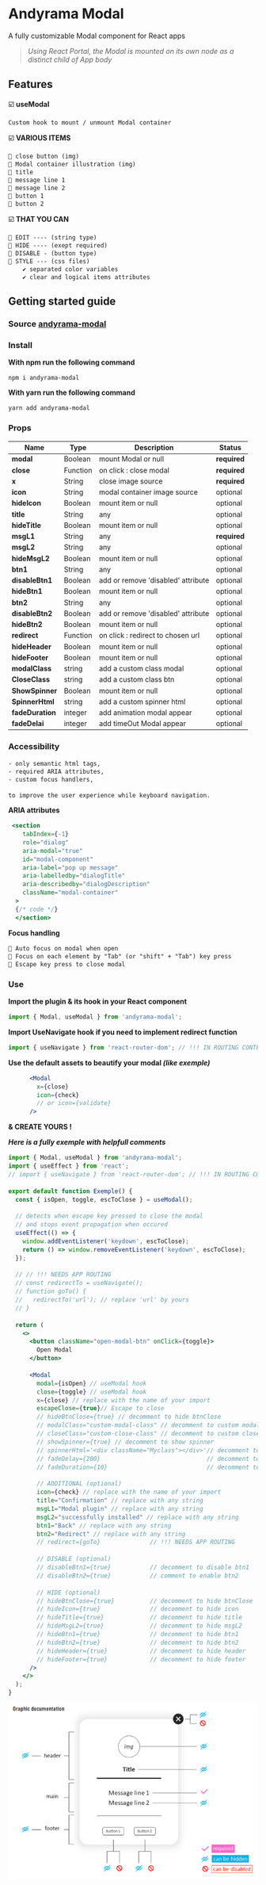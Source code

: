 # Andyrama Modal

A fully customizable Modal component for React apps

> _Using React Portal, the Modal is mounted on its own node as a distinct child of App body_

## Features

☑️ **useModal**

    Custom hook to mount / unmount Modal container

☑️ **VARIOUS ITEMS**

    🔘 close button (img)
    🔘 Modal container illustration (img)
    🔘 title
    🔘 message line 1
    🔘 message line 2
    🔘 button 1
    🔘 button 2

☑️ **THAT YOU CAN**

    🔘 EDIT ---- (string type)
    🔘 HIDE ---- (exept required)
    🔘 DISABLE - (button type)
    🔘 STYLE --- (css files)
        ✔ separated color variables
        ✔ clear and logical items attributes

## Getting started guide

### Source [andyrama-modal](https://www.npmjs.com/package/andyrama-modal)

### Install

**With npm run the following command**

    npm i andyrama-modal

**With yarn run the following command**

    yarn add andyrama-modal

### Props

| Name            | Type     | Description                        | Status       |
| --------------- | -------- | ---------------------------------- | ------------ |
| **modal**       | Boolean  | mount Modal or null                | **required** |
| **close**       | Function | on click : close modal             | **required** |
| **x**           | String   | close image source                 | **required** |
| **icon**        | String   | modal container image source       | optional     |
| **hideIcon**    | Boolean  | mount item or null                 | optional     |
| **title**       | String   | any                                | optional     |
| **hideTitle**   | Boolean  | mount item or null                 | optional     |
| **msgL1**       | String   | any                                | **required** |
| **msgL2**       | String   | any                                | optional     |
| **hideMsgL2**   | Boolean  | mount item or null                 | optional     |
| **btn1**        | String   | any                                | optional     |
| **disableBtn1** | Boolean  | add or remove 'disabled' attribute | optional     |
| **hideBtn1**    | Boolean  | mount item or null                 | optional     |
| **btn2**        | String   | any                                | optional     |
| **disableBtn2** | Boolean  | add or remove 'disabled' attribute | optional     |
| **hideBtn2**    | Boolean  | mount item or null                 | optional     |
| **redirect**    | Function | on click : redirect to chosen url  | optional     |
| **hideHeader**  | Boolean  | mount item or null                 | optional     |
| **hideFooter**  | Boolean  | mount item or null                 | optional     |
| **modalClass**  | string   | add a custom class modal           | optional     |
| **CloseClass**  | string   | add a custom class btn             | optional     |
| **ShowSpinner** | Boolean  | mount item or null                 | optional     |
| **SpinnerHtml** | string   | add a custom spinner html          | optional     |
| **fadeDuration**| integer  | add animation modal appear         | optional     |
| **fadeDelai**   | integer  | add timeOut Modal appear           | optional     |

### Accessibility

    - only semantic html tags,
    - required ARIA attributes,
    - custom focus handlers,

    to improve the user experience while keyboard navigation.

**ARIA attributes**

```jsx
 <section
    tabIndex={-1}
    role="dialog"
    aria-modal="true"
    id="modal-component"
    aria-label="pop up message"
    aria-labelledby="dialogTitle"
    aria-describedby="dialogDescription"
    className="modal-container"
  >
  {/* code */}
  </section>
```

**Focus handling**

    🔘 Auto focus on modal when open
    🔘 Focus on each element by "Tab" (or "shift" + "Tab") key press
    🔘 Escape key press to close modal

### Use

**Import the plugin & its hook in your React component**

```jsx
import { Modal, useModal } from 'andyrama-modal';
```

**Import UseNavigate hook if you need to implement redirect function**

```jsx
import { useNavigate } from 'react-router-dom'; // !!! IN ROUTING CONTEXT
```

**Use the default assets to beautify your modal _(like exemple)_**

```jsx
      <Modal
        x={close}
        icon={check}
        // or icon={validate}
      />
```

**& CREATE YOURS !**

**_Here is a fully exemple with helpfull comments_**

```jsx
import { Modal, useModal } from 'andyrama-modal';
import { useEffect } from 'react';
// import { useNavigate } from 'react-router-dom'; // !!! IN ROUTING CONTEXT

export default function Exemple() {
  const { isOpen, toggle, escToClose } = useModal();

  // detects when escape key pressed to close the modal
  // and stops event propagation when occured
  useEffect(() => {
    window.addEventListener('keydown', escToClose);
    return () => window.removeEventListener('keydown', escToClose);
  });

  // // !!! NEEDS APP ROUTING
  // const redirectTo = useNavigate();
  // function goTo() {
  //   redirectTo('url'); // replace 'url' by yours
  // }

  return (
    <>
      <button className="open-modal-btn" onClick={toggle}>
        Open Modal
      </button>

      <Modal
        modal={isOpen} // useModal hook
        close={toggle} // useModal hook
        x={close} // replace with the name of your import
        escapeClose={true}// Escape to close
        // hideBtnClose={true} // decomment to hide btnClose
        // modalClass="custom-modal-class" // decomment to custom modal class
        // closeClass="custom-close-class" // decomment to custom close class
        // showSpinner={true} // decomment to show spinner
        // spinnerHtml='<div className="Myclass"></div>'// decomment to custom spinner
        // fadeDelay={200}                              // decomment to add timeOut modal
        // fadeDuration={10}                            // decomment to add animation appear

        // ADDITIONAL (optional)
        icon={check} // replace with the name of your import
        title="Confirmation" // replace with any string
        msgL1="Modal plugin" // replace with any string
        msgL2="successfully installed" // replace with any string
        btn1="Back" // replace with any string
        btn2="Redirect" // replace with any string
        // redirect={goTo}              // !!! NEEDS APP ROUTING

        // DISABLE (optional)
        // disableBtn1={true}           // decomment to disable btn1
        // disableBtn2={true}           // comment to enable btn2

        // HIDE (optional)
        // hideBtnClose={true}          // decomment to hide btnClose
        // hideIcon={true}              // decomment to hide icon
        // hideTitle={true}             // decomment to hide title
        // hideMsgL2={true}             // decomment to hide msgL2
        // hideBtn1={true}              // decomment to hide btn1
        // hideBtn2={true}              // decomment to hide btn2
        // hideHeader={true}            // decomment to hide header
        // hideFooter={true}            // decomment to hide footer
      />
    </>
  );
}
```
![Select Modal items you need](./src/lib/documentation/andyrama-modal_FEATURES.png)
